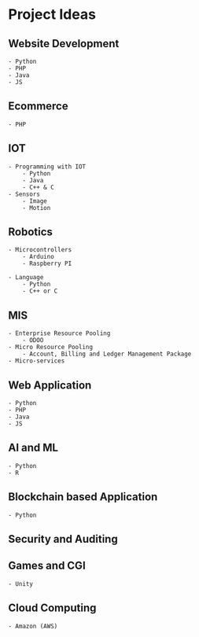 # Project Ideas

## Website Development
    - Python
    - PHP
    - Java
    - JS


## Ecommerce
    - PHP

## IOT
    - Programming with IOT
        - Python
        - Java
        - C++ & C
    - Sensors
        - Image
        - Motion

## Robotics
    - Microcontrollers
        - Arduino
        - Raspberry PI
        
    - Language
        - Python
        - C++ or C


## MIS
    - Enterprise Resource Pooling
        - ODOO
    - Micro Resource Pooling
        - Account, Billing and Ledger Management Package
    - Micro-services

## Web Application
    - Python
    - PHP
    - Java
    - JS

## AI and ML
    - Python
    - R

## Blockchain based Application
    - Python

## Security and Auditing

## Games and CGI
    - Unity

## Cloud Computing
    - Amazon (AWS)


